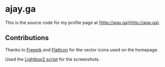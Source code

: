 # ajay.ga

This is the source code for my profile page at [http://ajay.ga](http://ajay.ga).

## Contributions

Thanks to [Freepik](http://ww.freepik.com/) and [FlatIcon](http://flaticon.com)
for the vector icons used on the homepage.

Used the [Lightbox2 script](http://lokeshdhakar.com/projects/lightbox2/) for
the screenshots.

